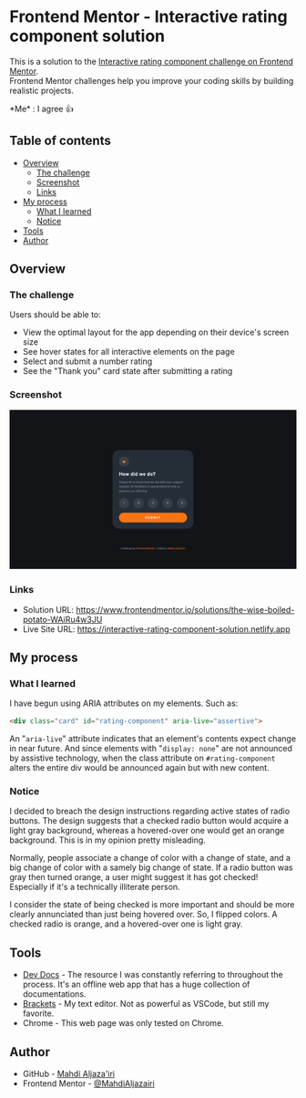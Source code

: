 # Frontend Mentor - Interactive rating component solution

This is a solution to the [Interactive rating component challenge on Frontend Mentor](https://www.frontendmentor.io/challenges/interactive-rating-component-koxpeBUmI).  
Frontend Mentor challenges help you improve your coding skills by building realistic projects. 

\*Me\* : I agree 👍

## Table of contents

- [Overview](#overview)
  - [The challenge](#the-challenge)
  - [Screenshot](#screenshot)
  - [Links](#links)
- [My process](#my-process)
  - [What I learned](#what-i-learned)
  - [Notice](#notice)
- [Tools](#tools)
- [Author](#author)

## Overview

### The challenge

Users should be able to:

- View the optimal layout for the app depending on their device's screen size
- See hover states for all interactive elements on the page
- Select and submit a number rating
- See the "Thank you" card state after submitting a rating

### Screenshot

![My Fabulous Work!](./screenshot.png)

### Links

- Solution URL: <https://www.frontendmentor.io/solutions/the-wise-boiled-potato-WAiRu4w3JU>
- Live Site URL: <https://interactive-rating-component-solution.netlify.app>

## My process

### What I learned

I have begun using ARIA attributes on my elements. Such as:

```html
<div class="card" id="rating-component" aria-live="assertive">
```

An "`aria-live`" attribute indicates that an element's contents expect change in near future. And since elements with "`display: none`" are not announced by assistive technology, when the class attribute on `#rating-component` alters the entire div would be announced again but with new content.

### Notice

I decided to breach the design instructions regarding active states of radio buttons. The design suggests that a checked radio button would acquire a light gray background, whereas a hovered-over one would get an orange background. This is in my opinion pretty misleading.

Normally, people associate a change of color with a change of state, and a big change of color with a samely big change of state. If a radio button was gray then turned orange, a user might suggest it has got checked! Especially if it's a technically illiterate person.

I consider the state of being checked is more important and should be more clearly annunciated than just being hovered over. So, I flipped colors. A checked radio is orange, and a hovered-over one is light gray.

## Tools

- [Dev Docs](https://devdocs.io) - The resource I was constantly referring to throughout the process. It's an offline web app that has a huge collection of documentations.
- [Brackets](https://brackets.io) - My text editor. Not as powerful as VSCode, but still my favorite.
- Chrome - This web page was only tested on Chrome. 

## Author

- GitHub - [Mahdi Aljaza'iri](https://github.com/MahdiAljazairi)
- Frontend Mentor - [@MahdiAljazairi](https://www.frontendmentor.io/profile/MahdiAljazairi)
